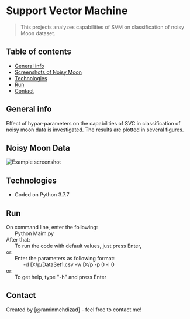 
# Support Vector Machine
> This projects analyzes capabilities of SVM on classification of noisy Moon dataset.

## Table of contents
* [General info](#general-info)
* [Screenshots of Noisy Moon](#screenshots)
* [Technologies](#technologies)
* [Run](#setup)
* [Contact](#contact)

## General info
Effect of hypar-parameters on the capabilities of SVC in classification of noisy moon data is investigated.
The results are plotted in several figures.

## Noisy Moon Data
![Example screenshot](noisy_moon_data.jpg)

## Technologies
* Coded on Python 3.7.7

## Run
On command line, enter the following:\
&nbsp; &nbsp; &nbsp; Python Maim.py\
After that:\
&nbsp; &nbsp; &nbsp; To run the code with default values, just press Enter, \
     or:\
&nbsp; &nbsp; &nbsp; Enter the parameters as following format:\
&nbsp; &nbsp; &nbsp; &nbsp; &nbsp; &nbsp; -d D:/p/DataSet1.csv -w D:/p -p 0 -l 0 \
     or:\
&nbsp; &nbsp; &nbsp; To get help, type "-h" and press Enter 
     

## Contact
Created by [@raminmehdizad] - feel free to contact me!
